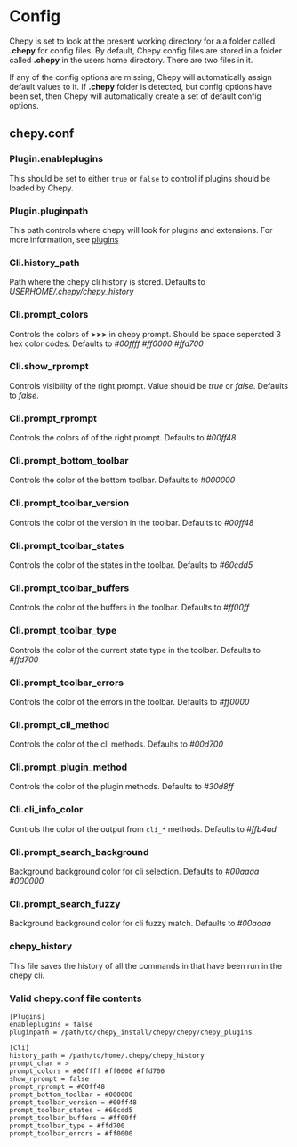 # Config

Chepy is set to look at the present working directory for a a folder called **.chepy** for config files. By default, Chepy config files are stored in a folder called **.chepy** in the users home directory. There are two files in it. 

If any of the config options are missing, Chepy will automatically assign default values to it. If **.chepy** folder is detected, but config options have been set, then Chepy will automatically create a set of default config options.

## chepy.conf
### Plugin.enableplugins
This should be set to either `true` or `false` to control if plugins should be loaded by Chepy.
### Plugin.pluginpath
This path controls where chepy will look for plugins and extensions. For more information, see [plugins](/plugins)

### Cli.history_path
Path where the chepy cli history is stored. Defaults to *USERHOME/.chepy/chepy_history*
### Cli.prompt_colors
Controls the colors of **>>>** in chepy prompt. Should be space seperated 3 hex color codes. Defaults to *#00ffff #ff0000 #ffd700*
### Cli.show_rprompt
Controls visibility of the right prompt. Value should be *true* or *false*. Defaults to *false*.
### Cli.prompt_rprompt
Controls the colors of of the right prompt. Defaults to *#00ff48*
### Cli.prompt_bottom_toolbar
Controls the color of the bottom toolbar. Defaults to *#000000*
### Cli.prompt_toolbar_version
Controls the color of the version in the toolbar. Defaults to *#00ff48*
### Cli.prompt_toolbar_states
Controls the color of the states in the toolbar. Defaults to *#60cdd5*
### Cli.prompt_toolbar_buffers
Controls the color of the buffers in the toolbar. Defaults to *#ff00ff*
### Cli.prompt_toolbar_type
Controls the color of the current state type in the toolbar. Defaults to *#ffd700*
### Cli.prompt_toolbar_errors
Controls the color of the errors in the toolbar. Defaults to *#ff0000*
### Cli.prompt_cli_method
Controls the color of the cli methods. Defaults to *#00d700*
### Cli.prompt_plugin_method
Controls the color of the plugin methods. Defaults to *#30d8ff*
### Cli.cli_info_color
Controls the color of the output from `cli_*` methods. Defaults to *#ffb4ad*
### Cli.prompt_search_background
Background background color for cli selection. Defaults to *#00aaaa #000000*
### Cli.prompt_search_fuzzy
Background background color for cli fuzzy match. Defaults to *#00aaaa*


### chepy_history
This file saves the history of all the commands in that have been run in the chepy cli. 

### Valid chepy.conf file contents
```
[Plugins]
enableplugins = false
pluginpath = /path/to/chepy_install/chepy/chepy/chepy_plugins

[Cli]
history_path = /path/to/home/.chepy/chepy_history
prompt_char = >
prompt_colors = #00ffff #ff0000 #ffd700
show_rprompt = false
prompt_rprompt = #00ff48
prompt_bottom_toolbar = #000000
prompt_toolbar_version = #00ff48
prompt_toolbar_states = #60cdd5
prompt_toolbar_buffers = #ff00ff
prompt_toolbar_type = #ffd700
prompt_toolbar_errors = #ff0000
```
